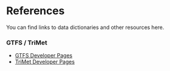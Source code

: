# References

You can find links to data dictionaries and other resources here.

### GTFS / TriMet
* [GTFS Developer Pages](https://developers.google.com/transit/gtfs-realtime)
* [TriMet Developer Pages](https://developer.trimet.org/)